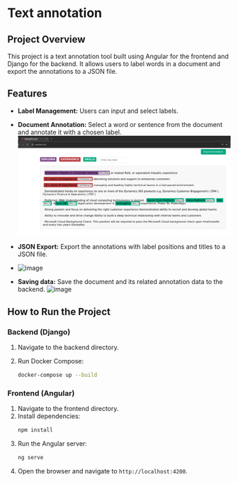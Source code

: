 # Text annotation

## Project Overview

This project is a text annotation tool built using Angular for the frontend and Django for the backend. It allows users to label words in a document and export the annotations to a JSON file.

## Features

- **Label Management:** Users can input and select labels.
- **Document Annotation:** Select a word or sentence from the document and annotate it with a chosen label.
    ![image](https://raw.githubusercontent.com/jaweherbensalah/UbiAITextAnnotation/master/annotated_text.png)
  
- **JSON Export:** Export the annotations with label positions and titles to a JSON file.
- 
    ![image](https://github.com/user-attachments/assets/5d96f23d-465c-4fdd-a18e-c78d39327de6)

- **Saving data:** Save the document and its related annotation data to the backend.
  ![image](https://github.com/user-attachments/assets/ec12f7ff-7b98-48c1-adc7-55a01d184906)



  

## How to Run the Project

### Backend (Django)

1. Navigate to the backend directory.

2. Run Docker Compose:
    ```bash
    docker-compose up --build
    

### Frontend (Angular)

1. Navigate to the frontend directory.
2. Install dependencies:
    ```bash
    npm install
    ```
3. Run the Angular server:
    ```bash
    ng serve
    ```
4. Open the browser and navigate to `http://localhost:4200`.
